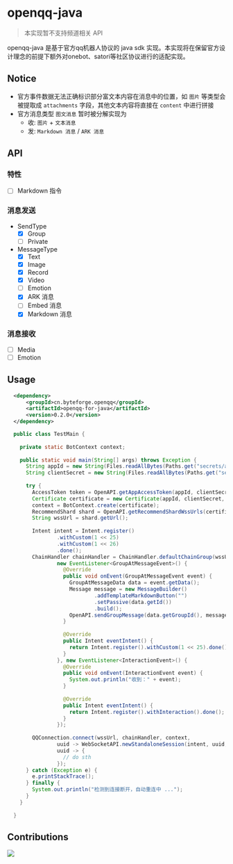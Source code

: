 # openqq-java

> 本实现暂不支持频道相关 API

openqq-java 是基于官方qq机器人协议的 java sdk 实现。本实现将在保留官方设计理念的前提下额外对onebot、satori等社区协议进行的适配实现。

## Notice

- 官方事件数据无法正确标识部分富文本内容在消息中的位置，如 `图片` 等类型会被提取成 `attachments` 字段，其他文本内容将直接在 `content` 中进行拼接
- 官方消息类型 `图文消息` 暂时被分解实现为
  - 收: `图片` + `文本消息`
  - 发: `Markdown 消息` / `ARK 消息`

## API

### 特性

- [ ] Markdown 指令

### 消息发送

- SendType
  - [x] Group
  - [ ] Private

- MessageType
  - [x] Text
  - [x] Image
  - [x] Record
  - [x] Video
  - [ ] Emotion
  - [x] ARK 消息
  - [ ] Embed 消息
  - [x] Markdown 消息

### 消息接收

- [ ] Media
- [ ] Emotion

## Usage

```xml
  <dependency>
      <groupId>cn.byteforge.openqq</groupId>
      <artifactId>openqq-for-java</artifactId>
      <version>0.2.0</version>
  </dependency>
```

```java
  public class TestMain {
  
    private static BotContext context;
  
    public static void main(String[] args) throws Exception {
      String appId = new String(Files.readAllBytes(Paths.get("secrets/appId.txt")));
      String clientSecret = new String(Files.readAllBytes(Paths.get("secrets/clientSecret.txt")));
      
      try {
        AccessToken token = OpenAPI.getAppAccessToken(appId, clientSecret);
        Certificate certificate = new Certificate(appId, clientSecret, token);
        context = BotContext.create(certificate);
        RecommendShard shard = OpenAPI.getRecommendShardWssUrls(certificate);
        String wssUrl = shard.getUrl();
  
        Intent intent = Intent.register()
                .withCustom(1 << 25)
                .withCustom(1 << 26)
                .done();
        ChainHandler chainHandler = ChainHandler.defaultChainGroup(wssUrl, null,
                new EventListener<GroupAtMessageEvent>() {
                  @Override
                  public void onEvent(GroupAtMessageEvent event) {
                    GroupAtMessageData data = event.getData();
                    Message message = new MessageBuilder()
                            .addTemplateMarkdownButton("")
                            .setPassive(data.getId())
                            .build();
                    OpenAPI.sendGroupMessage(data.getGroupId(), message, certificate);
                  }
  
                  @Override
                  public Intent eventIntent() {
                    return Intent.register().withCustom(1 << 25).done();
                  }
                }, new EventListener<InteractionEvent>() {
                  @Override
                  public void onEvent(InteractionEvent event) {
                    System.out.println("收到：" + event);
                  }
  
                  @Override
                  public Intent eventIntent() {
                    return Intent.register().withInteraction().done();
                  }
                });
  
        QQConnection.connect(wssUrl, chainHandler, context,
                uuid -> WebSocketAPI.newStandaloneSession(intent, uuid, null, context),
                uuid -> {
                  // do sth
                });
      } catch (Exception e) {
        e.printStackTrace();
      } finally {
        System.out.println("检测到连接断开，自动重连中 ...");
      }
    }
  
  }
```

## Contributions

<a href="https://github.com/ByteForgeTech/openqq-java/graphs/contributors">
  <img src="https://contrib.rocks/image?repo=ByteForgeTech/openqq-java" />
</a>